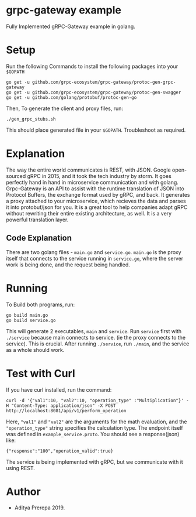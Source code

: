# grpc-gateway example
Fully Implemented gRPC-Gateway example in golang.

# Setup
Run the following Commands to install the following packages into your `$GOPATH`
```
go get -u github.com/grpc-ecosystem/grpc-gateway/protoc-gen-grpc-gateway
go get -u github.com/grpc-ecosystem/grpc-gateway/protoc-gen-swagger
go get -u github.com/golang/protobuf/protoc-gen-go
```
Then, To generate the client and proxy files, run:
```
./gen_grpc_stubs.sh
```
This should place generated file in your `$GOPATH`. Troubleshoot as required.

# Explanation
The way the entire world communicates is REST, with JSON. Google open-sourced gRPC in 2015, and it took the tech industry by storm. It goes perfectly hand in hand in microservice communication and with golang. Grpc-Gateway is an API to assist with the runtime translation of JSON into Protocol Buffers, the exchange format used by gRPC, and back. It generates a proxy attached to your microservice, which recieves the data and parses it into protobuf/json for you. It is a great tool to help companies adapt gRPC without rewriting their entire existing architecture, as well. It is a very powerful translation layer.

## Code Explanation
There are two golang files - `main.go` and `service.go`. `main.go` is the proxy itself that connects to the service running in `service.go`, where the server work is being done, and the request being handled. 

# Running
To Build both programs, run:
```
go build main.go
go build service.go
```
This will generate 2 executables, `main` and `service`. Run `service` first with `./service` because main connects to service. (ie the proxy connects to the service). This is crucial. After running `./service`, run `./main`, and the service as a whole should work.

# Test with Curl
If you have curl installed, run the command:
```
curl -d '{"val1":10, "val2":10, "operation_type" :"Multiplication"}' -H "Content-Type: application/json" -X POST http://localhost:8081/api/v1/perform_operation
```
Here, `"val1"` and `"val2"` are the arguments for the math evaluation, and the `"operation_type"` string specifies the calculation type. The endpoint itself was defined in `example_service.proto`. You should see a response(json) like:
```
{"response":"100","operation_valid":true}
```
The service is being implemented with gRPC, but we communicate with it using REST.

# Author
- Aditya Prerepa 2019.
